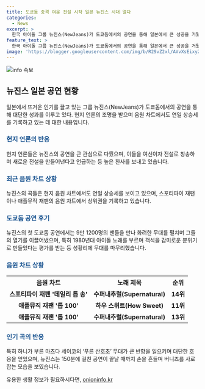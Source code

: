 ```yaml
---
title: 도쿄돔 충격 여운 전설 시작 일본 뉴진스 시대 열다 
categories:
  - News
excerpt: >
  한국 아이돌 그룹 뉴진스(NewJeans)가 도쿄돔에서의 공연을 통해 일본에서 큰 성공을 거뒀다. 현지 언론들은 그들을 여신들은 계속해서 새로운 전설을 만든다고 극찬하며 공연을 보도했고, 주요 음원 차트에서도 상승세를 보이고 있다. 뉴진스는 해외 아티스트로는 드물게 신문 한 면을 가득 채우며 큰 주목을 받았고, 도쿄돔 입성 기록을 경신하며 팬덤을 사로잡았다. 그들의 노래는 현지 음원 차트에서도 상위권을 협고 있으며, 공연 후에도 객석은 환희로 가득 찼다.
feature_text: >
  한국 아이돌 그룹 뉴진스(NewJeans)가 도쿄돔에서의 공연을 통해 일본에서 큰 성공을 거뒀다. 현지 언론들은 그들을 여신들은 계속해서 새로운 전설을 만든다고 극찬하며 공연을 보도했고, 주요 음원 차트에서도 상승세를 보이고 있다. 뉴진스는 해외 아티스트로는 드물게 신문 한 면을 가득 채우며 큰 주목을 받았고, 도쿄돔 입성 기록을 경신하며 팬덤을 사로잡았다. 그들의 노래는 현지 음원 차트에서도 상위권을 협고 있으며, 공연 후에도 객석은 환희로 가득 찼다.
image: 'https://blogger.googleusercontent.com/img/b/R29vZ2xl/AVvXsEixyZcFfHzMRdzZMjFBmAUKJYCLCGyLL1o632UiGVXcaFdKo_bkvkuCioo0uUKlGfBVcT3P84aROyZIXSBEx3Aw5nCQ3pTgDom1WDC4m8eifvWiAmWEEVb4x6G_l8C0QH225ldMjyaFvpxGEBGNO37VmDTDMHGhJPq73UglMfDca1-0aw/s1600/blogspot.png'
---
```


<p><img src="https://blogger.googleusercontent.com/img/b/R29vZ2xl/AVvXsEixyZcFfHzMRdzZMjFBmAUKJYCLCGyLL1o632UiGVXcaFdKo_bkvkuCioo0uUKlGfBVcT3P84aROyZIXSBEx3Aw5nCQ3pTgDom1WDC4m8eifvWiAmWEEVb4x6G_l8C0QH225ldMjyaFvpxGEBGNO37VmDTDMHGhJPq73UglMfDca1-0aw/s1600/blogspot.png" alt="info 속보" /></p>

<h2 data-ke-size="size26">뉴진스 일본 공연 현황</h2>

<p data-ke-size="size16">일본에서 뜨거운 인기를 끌고 있는 그룹 뉴진스(NewJeans)가 도쿄돔에서의 공연을 통해 대단한 성과를 이루고 있다. 현지 언론의 조명을 받으며 음원 차트에서도 연일 상승세를 기록하고 있는 데 대한 내용입니다.</p>

<h3><b><span style="color: #1a5490;">현지 언론의 반응</span></b></h3>

<p data-ke-size="size16">현지 언론들은 뉴진스의 공연을 큰 관심으로 다뤘으며, 이들을 여신이자 전설로 칭송하며 새로운 전설을 만들어낸다고 언급하는 등 높은 찬사를 보내고 있습니다.</p>

<h3><b><span style="color: #1a5490;">최근 음원 차트 상황</span></b></h3>

<p data-ke-size="size16">뉴진스의 곡들은 현지 음원 차트에서도 연일 상승세를 보이고 있으며, 스포티파이 재팬이나 애플뮤직 재팬의 음원 차트에서 상위권을 기록하고 있습니다.</p>

<h3><b><span style="color: #1a5490;">도쿄돔 공연 후기</span></b></h3>

<p data-ke-size="size16">뉴진스의 첫 도쿄돔 공연에서는 9만 1200명의 팬들을 만나 화려한 무대를 펼치며 그들의 열기를 이끌어냈으며, 특히 1980년대 아이돌 노래를 부르며 객석을 감미로운 분위기로 만들었다는 평가를 받는 등 성황리에 무대를 마무리했습니다.</p>

<h3><b><span style="color: #1a5490;">음원 차트 상황</span></b></h3>

<table>
    <tr>
        <th>음원 차트</th>
        <th>노래 제목</th>
        <th>순위</th>
    </tr>
    <tr>
        <td style="text-align: center; height: 17px;"><b>스포티파이 재팬 '데일리 톱 송'</b></td>
        <td style="text-align: center; height: 17px;"><b>수퍼내추럴(Supernatural)</b></td>
        <td style="text-align: center; height: 17px;"><b>14위</b></td>
    </tr>
    <tr>
        <td style="text-align: center; height: 17px;"><b>애플뮤직 재팬 '톱 100'</b></td>
        <td style="text-align: center; height: 17px;"><b>하우 스위트(How Sweet)</b></td>
        <td style="text-align: center; height: 17px;"><b>11위</b></td>
    </tr>
    <tr>
        <td style="text-align: center; height: 17px;"><b>애플뮤직 재팬 '톱 100'</b></td>
        <td style="text-align: center; height: 17px;"><b>수퍼내추럴(Supernatural)</b></td>
        <td style="text-align: center; height: 17px;"><b>13위</b></td>
    </tr>
</table>

<h3><b><span style="color: #1a5490;">인기 곡의 반응</span></b></h3>

<p data-ke-size="size16">특히 하니가 부른 마츠다 세이코의 ‘푸른 산호초’ 무대가 큰 반향을 일으키며 대단한 호응을 얻었으며, 뉴진스는 150분에 걸친 공연이 끝날 때까지 손을 흔들며 버니즈를 사로잡는 모습을 보였습니다.</p>
유용한 생활 정보가 필요하시다면, <a href="https://onioninfo.kr" rel="dofollow">onioninfo.kr</a>


